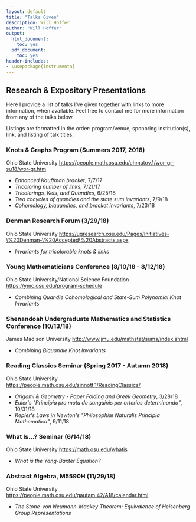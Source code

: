```yaml
---
layout: default
title: "Talks Given"
description: Will Hoffer
author: "Will Hoffer"
output:
  html_document:
    toc: yes
  pdf_document:
    toc: yes
header-includes:
- \usepackage{instrumenta}
---
```


## Research & Expository Presentations

Here I provide a list of talks I've given together with links to more information, when available. Feel free to contact me for more information from any of the talks below.

Listings are formatted in the order: program/venue, sponoring institution(s), link, and listing of talk titles.


### Knots & Graphs Program (Summers 2017, 2018) 

Ohio State University <https://people.math.osu.edu/chmutov.1/wor-gr-su18/wor-gr.htm>
 
- *Enhanced Kauffman bracket*, 7/7/17
- *Tricoloring number of links*, 7/21/17
- *Tricolorings, Keis, and Quandles*, 6/25/18
- *Two cocycles of quandles and the state sum invariants*, 7/9/18
- *Cohomology, biquandles, and bracket invariants*, 7/23/18


### Denman Research Forum (3/29/18)
Ohio State University <https://ugresearch.osu.edu/Pages/Initiatives-\%20Denman-\%20Accepted\%20Abstracts.aspx> 

- *Invariants for tricolorable knots & links*


### Young Mathematicians Conference (8/10/18 - 8/12/18)
Ohio State University/National Science Foundation <https://ymc.osu.edu/program-schedule> 

- *Combining Quandle Cohomological and State-Sum Polynomial Knot Invariants*

### Shenandoah Undergraduate Mathematics and Statistics Conference (10/13/18)

James Madison University <http://www.jmu.edu/mathstat/sums/index.shtml> 

- *Combining Biquandle Knot Invariants*


### Reading Classics Seminar (Spring 2017 - Autumn 2018) 

Ohio State University <https://people.math.osu.edu/sinnott.1/ReadingClassics/>

- *Origami & Geometry - Paper Folding and Greek Geometry*, 3/28/18
- *Euler's  "Principia pro motu de sanguinis per arterias determinando"*, 10/31/18
- *Kepler's Laws in Newton's "Philosophiæ Naturalis Principia Mathematica"*, 9/11/18
   

### What Is...? Seminar (6/14/18) 

Ohio State University <https://math.osu.edu/whatis>

- *What is the Yang-Baxter Equation?*


### Abstract Algebra, M5590H (11/29/18)

Ohio State University <https://people.math.osu.edu/gautam.42/A18/calendar.html>

- *The Stone-von Neumann-Mackey Theorem: Equivalence of Heisenberg Group Representations*